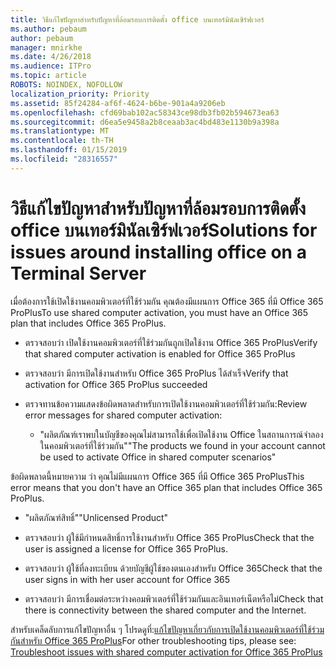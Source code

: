 ```yaml
---
title: วิธีแก้ไขปัญหาสำหรับปัญหาที่ล้อมรอบการติดตั้ง office บนเทอร์มินัลเซิร์ฟเวอร์
ms.author: pebaum
author: pebaum
manager: mnirkhe
ms.date: 4/26/2018
ms.audience: ITPro
ms.topic: article
ROBOTS: NOINDEX, NOFOLLOW
localization_priority: Priority
ms.assetid: 85f24284-af6f-4624-b6be-901a4a9206eb
ms.openlocfilehash: cfd69bab102ac58343ce98db3fb02b594673ea63
ms.sourcegitcommit: d6ea5e9458a2b8ceaab3ac4bd483e1130b9a398a
ms.translationtype: MT
ms.contentlocale: th-TH
ms.lasthandoff: 01/15/2019
ms.locfileid: "28316557"
---
```

# <a name="solutions-for-issues-around-installing-office-on-a-terminal-server"></a><span data-ttu-id="c9483-102">วิธีแก้ไขปัญหาสำหรับปัญหาที่ล้อมรอบการติดตั้ง office บนเทอร์มินัลเซิร์ฟเวอร์</span><span class="sxs-lookup"><span data-stu-id="c9483-102">Solutions for issues around installing office on a Terminal Server</span></span>

<span data-ttu-id="c9483-103">เมื่อต้องการใช้เปิดใช้งานคอมพิวเตอร์ที่ใช้ร่วมกัน คุณต้องมีแผนการ Office 365 ที่มี Office 365 ProPlus</span><span class="sxs-lookup"><span data-stu-id="c9483-103">To use shared computer activation, you must have an Office 365 plan that includes Office 365 ProPlus.</span></span>
  
- <span data-ttu-id="c9483-104">ตรวจสอบว่า เปิดใช้งานคอมพิวเตอร์ที่ใช้ร่วมกันถูกเปิดใช้งาน Office 365 ProPlus</span><span class="sxs-lookup"><span data-stu-id="c9483-104">Verify that shared computer activation is enabled for Office 365 ProPlus</span></span>
    
- <span data-ttu-id="c9483-105">ตรวจสอบว่า มีการเปิดใช้งานสำหรับ Office 365 ProPlus ได้สำเร็จ</span><span class="sxs-lookup"><span data-stu-id="c9483-105">Verify that activation for Office 365 ProPlus succeeded</span></span>
    
- <span data-ttu-id="c9483-106">ตรวจทานข้อความแสดงข้อผิดพลาดสำหรับการเปิดใช้งานคอมพิวเตอร์ที่ใช้ร่วมกัน:</span><span class="sxs-lookup"><span data-stu-id="c9483-106">Review error messages for shared computer activation:</span></span>
    
  - <span data-ttu-id="c9483-107">"ผลิตภัณฑ์เราพบในบัญชีของคุณไม่สามารถใช้เพื่อเปิดใช้งาน Office ในสถานการณ์จำลองในคอมพิวเตอร์ที่ใช้ร่วมกัน"</span><span class="sxs-lookup"><span data-stu-id="c9483-107">"The products we found in your account cannot be used to activate Office in shared computer scenarios"</span></span>
  
<span data-ttu-id="c9483-108">ข้อผิดพลาดนี้หมายความ ว่า คุณไม่มีแผนการ Office 365 ที่มี Office 365 ProPlus</span><span class="sxs-lookup"><span data-stu-id="c9483-108">This error means that you don't have an Office 365 plan that includes Office 365 ProPlus.</span></span>
    
  - <span data-ttu-id="c9483-109">"ผลิตภัณฑ์สิทธิ์"</span><span class="sxs-lookup"><span data-stu-id="c9483-109">"Unlicensed Product"</span></span>
    
  - <span data-ttu-id="c9483-110">ตรวจสอบว่า ผู้ใช้มีกำหนดสิทธิ์การใช้งานสำหรับ Office 365 ProPlus</span><span class="sxs-lookup"><span data-stu-id="c9483-110">Check that the user is assigned a license for Office 365 ProPlus.</span></span>
    
  - <span data-ttu-id="c9483-111">ตรวจสอบว่า ผู้ใช้ที่ลงทะเบียน ด้วยบัญชีผู้ใช้ของตนเองสำหรับ Office 365</span><span class="sxs-lookup"><span data-stu-id="c9483-111">Check that the user signs in with her user account for Office 365</span></span>
    
  - <span data-ttu-id="c9483-112">ตรวจสอบว่า มีการเชื่อมต่อระหว่างคอมพิวเตอร์ที่ใช้ร่วมกันและอินเทอร์เน็ตหรือไม่</span><span class="sxs-lookup"><span data-stu-id="c9483-112">Check that there is connectivity between the shared computer and the Internet.</span></span>
    
<span data-ttu-id="c9483-113">สำหรับเคล็ดลับการแก้ไขปัญหาอื่น ๆ โปรดดูที่:[แก้ไขปัญหาเกี่ยวกับการเปิดใช้งานคอมพิวเตอร์ที่ใช้ร่วมกันสำหรับ Office 365 ProPlus](https://docs.microsoft.com/DeployOffice/troubleshoot-issues-with-shared-computer-activation-for-office-365-proplus)</span><span class="sxs-lookup"><span data-stu-id="c9483-113">For other troubleshooting tips, please see: [Troubleshoot issues with shared computer activation for Office 365 ProPlus](https://docs.microsoft.com/DeployOffice/troubleshoot-issues-with-shared-computer-activation-for-office-365-proplus)</span></span>
  

